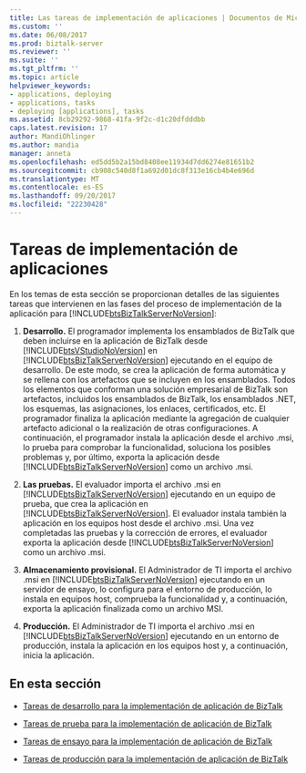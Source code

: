 ```yaml
---
title: Las tareas de implementación de aplicaciones | Documentos de Microsoft
ms.custom: ''
ms.date: 06/08/2017
ms.prod: biztalk-server
ms.reviewer: ''
ms.suite: ''
ms.tgt_pltfrm: ''
ms.topic: article
helpviewer_keywords:
- applications, deploying
- applications, tasks
- deploying [applications], tasks
ms.assetid: 8cb29292-9868-41fa-9f2c-d1c20dfdddbb
caps.latest.revision: 17
author: MandiOhlinger
ms.author: mandia
manager: anneta
ms.openlocfilehash: ed5dd5b2a15bd8408ee11934d7dd6274e81651b2
ms.sourcegitcommit: cb908c540d8f1a692d01dc8f313e16cb4b4e696d
ms.translationtype: MT
ms.contentlocale: es-ES
ms.lasthandoff: 09/20/2017
ms.locfileid: "22230428"
---
```

# <a name="application-deployment-tasks"></a>Tareas de implementación de aplicaciones
En los temas de esta sección se proporcionan detalles de las siguientes tareas que intervienen en las fases del proceso de implementación de la aplicación para [!INCLUDE[btsBizTalkServerNoVersion](../includes/btsbiztalkservernoversion-md.md)]:  
  
1.  **Desarrollo.** El programador implementa los ensamblados de BizTalk que deben incluirse en la aplicación de BizTalk desde [!INCLUDE[btsVStudioNoVersion](../includes/btsvstudionoversion-md.md)] en [!INCLUDE[btsBizTalkServerNoVersion](../includes/btsbiztalkservernoversion-md.md)] ejecutando en el equipo de desarrollo. De este modo, se crea la aplicación de forma automática y se rellena con los artefactos que se incluyen en los ensamblados. Todos los elementos que conforman una solución empresarial de BizTalk son artefactos, incluidos los ensamblados de BizTalk, los ensamblados .NET, los esquemas, las asignaciones, los enlaces, certificados, etc. El programador finaliza la aplicación mediante la agregación de cualquier artefacto adicional o la realización de otras configuraciones. A continuación, el programador instala la aplicación desde el archivo .msi, lo prueba para comprobar la funcionalidad, soluciona los posibles problemas y, por último, exporta la aplicación desde [!INCLUDE[btsBizTalkServerNoVersion](../includes/btsbiztalkservernoversion-md.md)] como un archivo .msi.  
  
2.  **Las pruebas.** El evaluador importa el archivo .msi en [!INCLUDE[btsBizTalkServerNoVersion](../includes/btsbiztalkservernoversion-md.md)] ejecutando en un equipo de prueba, que crea la aplicación en [!INCLUDE[btsBizTalkServerNoVersion](../includes/btsbiztalkservernoversion-md.md)]. El evaluador instala también la aplicación en los equipos host desde el archivo .msi. Una vez completadas las pruebas y la corrección de errores, el evaluador exporta la aplicación desde [!INCLUDE[btsBizTalkServerNoVersion](../includes/btsbiztalkservernoversion-md.md)] como un archivo .msi.  
  
3.  **Almacenamiento provisional.** El Administrador de TI importa el archivo .msi en [!INCLUDE[btsBizTalkServerNoVersion](../includes/btsbiztalkservernoversion-md.md)] ejecutando en un servidor de ensayo, lo configura para el entorno de producción, lo instala en equipos host, comprueba la funcionalidad y, a continuación, exporta la aplicación finalizada como un archivo MSI.  
  
4.  **Producción.** El Administrador de TI importa el archivo .msi en [!INCLUDE[btsBizTalkServerNoVersion](../includes/btsbiztalkservernoversion-md.md)] ejecutando en un entorno de producción, instala la aplicación en los equipos host y, a continuación, inicia la aplicación.  
  
## <a name="in-this-section"></a>En esta sección  
  
-   [Tareas de desarrollo para la implementación de aplicación de BizTalk](../core/development-tasks-for-biztalk-application-deployment.md)  
  
-   [Tareas de prueba para la implementación de aplicación de BizTalk](../core/testing-tasks-for-biztalk-application-deployment.md)  
  
-   [Tareas de ensayo para la implementación de aplicación de BizTalk](../core/staging-tasks-for-biztalk-application-deployment.md)  
  
-   [Tareas de producción para la implementación de aplicación de BizTalk](../core/production-tasks-for-biztalk-application-deployment.md)